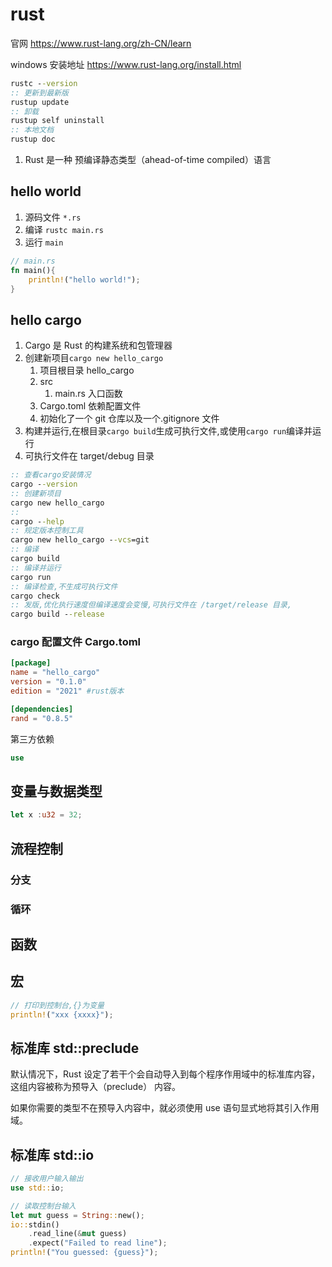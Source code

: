 # rust

官网 https://www.rust-lang.org/zh-CN/learn

windows 安装地址 https://www.rust-lang.org/install.html

```bat
rustc --version
:: 更新到最新版
rustup update
:: 卸载
rustup self uninstall
:: 本地文档
rustup doc
```

1. Rust 是一种 预编译静态类型（ahead-of-time compiled）语言

## hello world

1. 源码文件 `*.rs`
2. 编译 `rustc main.rs`
3. 运行 `main`

```rs
// main.rs
fn main(){
    println!("hello world!");
}
```

## hello cargo

1. Cargo 是 Rust 的构建系统和包管理器
2. 创建新项目`cargo new hello_cargo`
   1. 项目根目录 hello_cargo
   2. src
      1. main.rs 入口函数
   3. Cargo.toml 依赖配置文件
   4. 初始化了一个 git 仓库以及一个.gitignore 文件
3. 构建并运行,在根目录`cargo build`生成可执行文件,或使用`cargo run`编译并运行
4. 可执行文件在 target/debug 目录

```bat
:: 查看cargo安装情况
cargo --version
:: 创建新项目
cargo new hello_cargo
::
cargo --help
:: 规定版本控制工具
cargo new hello_cargo --vcs=git
:: 编译
cargo build
:: 编译并运行
cargo run
:: 编译检查,不生成可执行文件
cargo check
:: 发版,优化执行速度但编译速度会变慢,可执行文件在 /target/release 目录,
cargo build --release
```

### cargo 配置文件 Cargo.toml

```toml
[package]
name = "hello_cargo"
version = "0.1.0"
edition = "2021" #rust版本

[dependencies]
rand = "0.8.5"
```

第三方依赖

```rs
use
```
## 变量与数据类型
```rs
let x :u32 = 32;
```
## 流程控制
### 分支
### 循环
## 函数
## 宏

```rs
// 打印到控制台,{}为变量
println!("xxx {xxxx}");
```

## 标准库 std::preclude

默认情况下，Rust 设定了若干个会自动导入到每个程序作用域中的标准库内容，这组内容被称为预导入（preclude） 内容。

如果你需要的类型不在预导入内容中，就必须使用 use 语句显式地将其引入作用域。

## 标准库 std::io

```rs
// 接收用户输入输出
use std::io;

// 读取控制台输入
let mut guess = String::new();
io::stdin()
    .read_line(&mut guess)
    .expect("Failed to read line");
println!("You guessed: {guess}");
```
